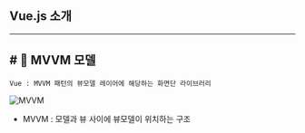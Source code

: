##   Vue.js 소개
---

 ## # :closed_book: MVVM 모델
 ```
 Vue : MVVM 패턴의 뷰모델 레이어에 해당하는 화면단 라이브러리
 ```
![MVVM](https://github.com/namjunemy/TIL/blob/master/Vue/img/01.PNG?raw=true)
- MVVM : 모델과 뷰 사이에 뷰모델이 위치하는 구조